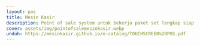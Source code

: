 ```yaml
---
layout: pos
title: Mesin Kasir
description: Point of sale system untuk bekerja paket set lengkap siap pakai mesin kasir restoran cafe rumah makan, mesin kasir toko minimarket , dan mesin kasir online system.
cover: assets/img/pointofsalemesinkasir.webp
unduh: https://mesinkasir.github.io/e-catalog/TOUCHSCREEN%20POS.pdf
---
```

